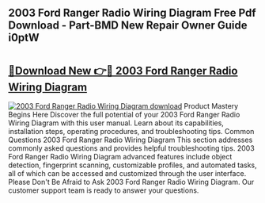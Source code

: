 ## 2003 Ford Ranger Radio Wiring Diagram Free Pdf Download - Part-BMD New Repair Owner Guide i0ptW

# <h2><a href="http://dfqcdu.blite.top/?on=2003+Ford+Ranger+Radio+Wiring+Diagram">🔗Download New 👉🔴 2003 Ford Ranger Radio Wiring Diagram</a></h2>

[![2003 Ford Ranger Radio Wiring Diagram download](https://i.imgur.com/lujVjoI.png)](http://dfqcdu.blite.top/?on=2003+Ford+Ranger+Radio+Wiring+Diagram)
Product Mastery Begins Here Discover the full potential of your 2003 Ford Ranger Radio Wiring Diagram with this user manual. Learn about its capabilities, installation steps, operating procedures, and troubleshooting tips. Common Questions 2003 Ford Ranger Radio Wiring Diagram This section addresses commonly asked questions and provides helpful troubleshooting tips. 2003 Ford Ranger Radio Wiring Diagram advanced features include object detection, fingerprint scanning, customizable profiles, and automated tasks, all of which can be accessed and customized through the user interface. Please Don't Be Afraid to Ask 2003 Ford Ranger Radio Wiring Diagram. Our customer support team is ready to answer your questions.
